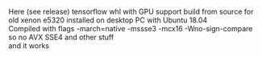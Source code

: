 Here (see release) tensorflow whl with GPU support build from source for old  xenon e5320 installed on desktop PC with Ubuntu 18.04  
Compiled with flags -march=native -mssse3 -mcx16 -Wno-sign-compare  
so no AVX SSE4 and other stuff  
and it works  
